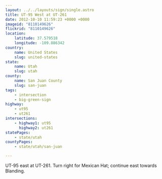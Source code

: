 ```yaml
---
layout: ../../layouts/sign/single.astro
title: UT-95 West at UT-261
date: 2012-10-10 11:59:23 +0000 +0000
imageid: "8110149626"
flickrid: "8110149626"
location:
    latitude: 37.579518
    longitude: -109.886342
country:
    name: United States
    slug: united-states
state:
    name: Utah
    slug: utah
county:
    name: San Juan County
    slug: san-juan
tags:
    - intersection
    - big-green-sign
highway:
    - ut95
    - ut261
intersections:
    - highway1: ut95
      highway2: ut261
statePages:
    - state/utah
countyPages:
    - state/utah/san-juan

---
```

UT-95 east at UT-261.  Turn right for Mexican Hat; continue east towards Blanding.